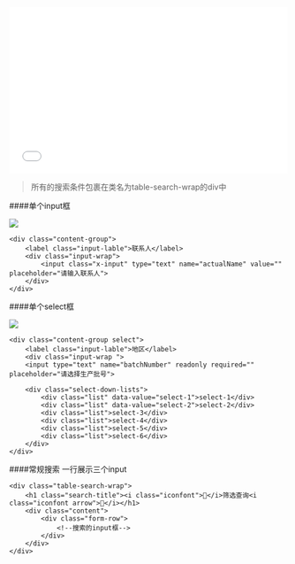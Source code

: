 <iframe width="100%" height="300" src="//jsrun.net/4FqKp/embedded/all/light/" allowfullscreen="allowfullscreen" frameborder="0"></iframe>

>所有的搜索条件包裹在类名为table-search-wrap的div中

####单个input框

![](http://jc519.oss-cn-beijing.aliyuncs.com/642a2152d763952be7132f4ce77f2b53.jpg)
```
<div class="content-group">
    <label class="input-lable">联系人</label>
    <div class="input-wrap">
        <input class="x-input" type="text" name="actualName" value="" placeholder="请输入联系人">
    </div>  
</div> 
```


####单个select框

![](http://jc519.oss-cn-beijing.aliyuncs.com/ba265fe72e45a6beaeaef652a2d3ecc6.png)
```
<div class="content-group select">
    <label class="input-lable">地区</label>
    <div class="input-wrap "> 
    <input type="text" name="batchNumber" readonly required="" placeholder="请选择生产批号">

    <div class="select-down-lists">
        <div class="list" data-value="select-1">select-1</div>
        <div class="list" data-value="select-2">select-2</div>
        <div class="list">select-3</div>
        <div class="list">select-4</div>
        <div class="list">select-5</div> 
        <div class="list">select-6</div>
    </div>
</div>
```

####常规搜索 一行展示三个input
```
<div class="table-search-wrap">
    <h1 class="search-title"><i class="iconfont"></i>筛选查询<i class="iconfont arrow"></i></h1>
    <div class="content">
        <div class="form-row">
            <!--搜索的input框-->
        </div>
    </div>
</div>
```